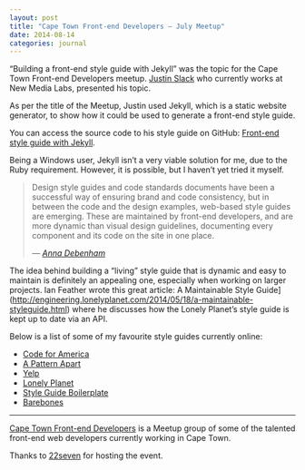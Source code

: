 ```yaml
---
layout: post
title: "Cape Town Front-end Developers – July Meetup"
date: 2014-08-14
categories: journal
---
```


“Building a front-end style guide with Jekyll” was the topic for the Cape Town Front-end Developers meetup. [Justin Slack](http://justinslack.com) who currently works at New Media Labs, presented his topic.

As per the title of the Meetup, Justin used Jekyll, which is a static website generator, to show how it could be used to
generate a front-end style guide.

You can access the source code to his style guide on GitHub: [Front-end style guide with Jekyll](https://github.com/justinslack/front-end-styleguide).

Being a Windows user, Jekyll isn’t a very viable solution for me, due to the Ruby requirement. However, it is possible,
but I haven’t yet tried it myself.

<blockquote>
    <p>Design style guides and code standards documents have been a successful way of ensuring brand and code consistency,
        but in between the code and the design examples, web-based style guides are emerging. These are maintained by front-end
        developers, and are more dynamic than visual design guidelines, documenting every component and its code on the
        site in one place.</p>
    <cite>
        — <a href="http://24ways.org/2011/front-end-style-guides">Anna Debenham</a>
    </cite>
</blockquote>

The idea behind building a “living” style guide that is dynamic and easy to maintain is definitely an appealing one, especially
when working on larger projects. Ian Feather wrote this great article: A Maintainable Style Guide](http://engineering.lonelyplanet.com/2014/05/18/a-maintainable-styleguide.html)
where he discusses how the Lonely Planet’s style guide is kept up to date via an API.

Below is a list of some of my favourite style guides currently online:

* [Code for America](http://style.codeforamerica.org)
* [A Pattern Apart](http://patterns.alistapart.com)
* [Yelp](http://www.yelp.com/styleguide)
* [Lonely Planet](http://rizzo.lonelyplanet.com/styleguide/design-elements/colours)
* [Style Guide Boilerplate](http://brettjankord.com/projects/style-guide-boilerplate)
* [Barebones](http://barebones.paulrobertlloyd.com)

---

[Cape Town Front-end Developers](http://www.meetup.com/ctfeds) is a Meetup group of some of the talented front-end web developers
currently working in Cape Town.

Thanks to [22seven](https://www.22seven.com) for hosting the event.
